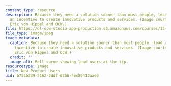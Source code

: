 ```yaml
---
content_type: resource
description: Because they need a solution sooner than most people, lead users have
  an incentive to create innovative products and services. (Image courtesy of Prof.
  Eric von Hippel and OCW.)
file: https://ol-ocw-studio-app-production.s3.amazonaws.com/courses/15-356-how-to-develop-breakthrough-products-and-services-spring-2004/b752b33951623ddf62664ec89412aae9_15-356s04.jpg
file_type: image/jpeg
image_metadata:
  caption: Because they need a solution sooner than most people, lead users have an
    incentive to create innovative products and services. (Image courtesy of Prof.
    Eric von Hippel and OCW.)
  credit: ''
  image-alt: Bell curve showing lead users at the tip.
resourcetype: Image
title: New Product Users
uid: b752b339-5162-3ddf-6266-4ec89412aae9
---
```

